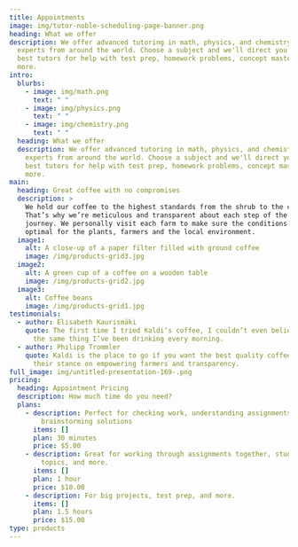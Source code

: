 ```yaml
---
title: Appointments
image: img/tutor-noble-scheduling-page-banner.png
heading: What we offer
description: We offer advanced tutoring in math, physics, and chemistry with
  experts from around the world. Choose a subject and we'll direct you to our
  best tutors for help with test prep, homework problems, concept mastery, and
  more.
intro:
  blurbs:
    - image: img/math.png
      text: " "
    - image: img/physics.png
      text: " "
    - image: img/chemistry.png
      text: " "
  heading: What we offer
  description: We offer advanced tutoring in math, physics, and chemistry with
    experts from around the world. Choose a subject and we'll direct you to our
    best tutors for help with test prep, homework problems, concept mastery, and
    more.
main:
  heading: Great coffee with no compromises
  description: >
    We hold our coffee to the highest standards from the shrub to the cup.
    That’s why we’re meticulous and transparent about each step of the coffee’s
    journey. We personally visit each farm to make sure the conditions are
    optimal for the plants, farmers and the local environment.
  image1:
    alt: A close-up of a paper filter filled with ground coffee
    image: /img/products-grid3.jpg
  image2:
    alt: A green cup of a coffee on a wooden table
    image: /img/products-grid2.jpg
  image3:
    alt: Coffee beans
    image: /img/products-grid1.jpg
testimonials:
  - author: Elisabeth Kaurismäki
    quote: The first time I tried Kaldi’s coffee, I couldn’t even believe that was
      the same thing I’ve been drinking every morning.
  - author: Philipp Trommler
    quote: Kaldi is the place to go if you want the best quality coffee. I love
      their stance on empowering farmers and transparency.
full_image: img/untitled-presentation-169-.png
pricing:
  heading: Appointment Pricing
  description: How much time do you need?
  plans:
    - description: Perfect for checking work, understanding assignments, and
        brainstorming solutions
      items: []
      plan: 30 minutes
      price: $5.00
    - description: Great for working through assignments together, studying new
        topics, and more.
      items: []
      plan: 1 hour
      price: $10.00
    - description: For big projects, test prep, and more.
      items: []
      plan: 1.5 hours
      price: $15.00
type: products
---
```

